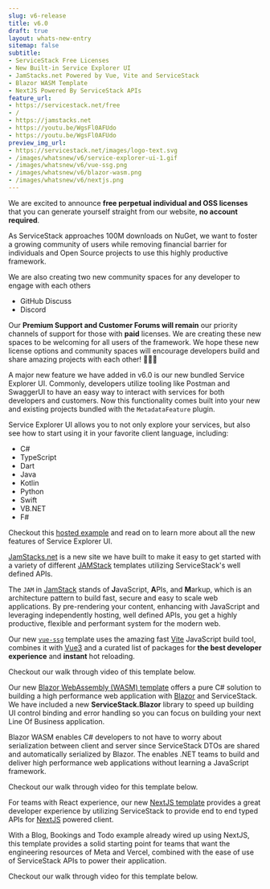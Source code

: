 ```yaml
---
slug: v6-release
title: v6.0
draft: true
layout: whats-new-entry
sitemap: false
subtitle:
- ServiceStack Free Licenses
- New Built-in Service Explorer UI
- JamStacks.net Powered by Vue, Vite and ServiceStack
- Blazor WASM Template
- NextJS Powered By ServiceStack APIs
feature_url:
- https://servicestack.net/free
- /
- https://jamstacks.net
- https://youtu.be/WgsFl0AFUdo
- https://youtu.be/WgsFl0AFUdo
preview_img_url:
- https://servicestack.net/images/logo-text.svg
- /images/whatsnew/v6/service-explorer-ui-1.gif
- /images/whatsnew/v6/vue-ssg.png
- /images/whatsnew/v6/blazor-wasm.png
- /images/whatsnew/v6/nextjs.png
---
```


We are excited to announce **free perpetual individual and OSS licenses** that you can generate yourself straight from our website, **no account required**.

As ServiceStack approaches 100M downloads on NuGet, we want to foster a growing community of users while removing financial barrier for individuals and Open Source projects to use this highly productive framework.

We are also creating two new community spaces for any developer to engage with each others

- GitHub Discuss
- Discord

Our **Premium Support and Customer Forums will remain** our priority channels of support for those with **paid** licenses.
We are creating these new spaces to be welcoming for all users of the framework.
We hope these new license options and community spaces will encourage developers build and share amazing projects with each other! 🎉🎉🎉

<!--separator-->

A major new feature we have added in v6.0 is our new bundled Service Explorer UI. Commonly, developers utilize tooling like Postman and SwaggerUI to have an easy way to interact
with services for both developers and customers. Now this functionality comes built into your new and existing projects bundled with the `MetadataFeature` plugin.

Service Explorer UI allows you to not only explore your services, but also see how to start using it in your favorite client language, including:

- C#
- TypeScript
- Dart
- Java
- Kotlin
- Python
- Swift
- VB.NET
- F#

Checkout this [hosted example](https://blazor-wasm-api.jamstacks.net/ui) and read on to learn more about all the new features of Service Explorer UI.

<!--separator-->

[JamStacks.net](https://jamstacks.net) is a new site we have built to make it easy to get started with a variety of different [JAMStack](https://jamstack.org/what-is-jamstack/) templates utilizing ServiceStack's well defined APIs.

The `JAM` in [JamStack](https://jamstack.org/what-is-jamstack) stands of **J**avaScript, **A**PIs, and **M**arkup, which is an architecture pattern to build fast, secure and easy to scale web applications.
By pre-rendering your content, enhancing with JavaScript and leveraging independently hosting, well defined APIs, you get a highly productive, flexible and performant system for the modern web.

Our new [`vue-ssg`](https://github.com/NetCoreTemplates/vue-ssg) template uses the amazing fast [Vite](https://github.com/vitejs/vite) JavaScript build tool, combines it with [Vue3](https://github.com/vuejs/vue-next) and a curated list of packages for **the best developer experience** and **instant** hot reloading.

Checkout our walk through video of this template below.

<!--separator-->

Our new [Blazor WebAssembly (WASM) template](https://github.com/NetCoreTemplates/blazor-wasm) offers a pure C# solution to building a high performance web application with [Blazor](https://dotnet.microsoft.com/en-us/apps/aspnet/web-apps/blazor) and ServiceStack.
We have included a new **ServiceStack.Blazor** library to speed up building UI control binding and error handling so you can focus on building your next Line Of Business application.

Blazor WASM enables C# developers to not have to worry about serialization between client and server since ServiceStack DTOs are shared and automatically serialized by Blazor.
The enables .NET teams to build and deliver high performance web applications without learning a JavaScript framework.

Checkout our walk through video for this template below.

<!--separator-->

For teams with React experience, our new [NextJS template](https://github.com/NetCoreTemplates/nextjs) provides a great developer experience by utilizing ServiceStack to provide end to end typed APIs for [NextJS](https://nextjs.org) powered client.

With a Blog, Bookings and Todo example already wired up using NextJS, this template provides a solid starting point for teams that want the engineering resources of Meta and Vercel, combined with the ease of use of ServiceStack APIs to power their application.

Checkout our walk through video for this template below.
